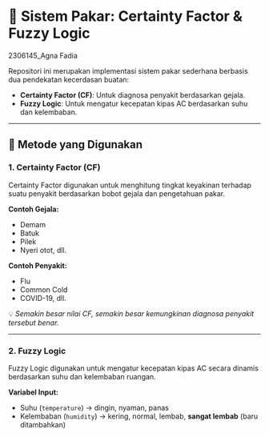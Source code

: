 # 🤖 Sistem Pakar: Certainty Factor & Fuzzy Logic
2306145_Agna Fadia


Repositori ini merupakan implementasi sistem pakar sederhana berbasis dua pendekatan kecerdasan buatan:
- **Certainty Factor (CF)**: Untuk diagnosa penyakit berdasarkan gejala.
- **Fuzzy Logic**: Untuk mengatur kecepatan kipas AC berdasarkan suhu dan kelembaban.

---

## 🧠 Metode yang Digunakan

### 1. Certainty Factor (CF)
Certainty Factor digunakan untuk menghitung tingkat keyakinan terhadap suatu penyakit berdasarkan bobot gejala dan pengetahuan pakar.

**Contoh Gejala:**
- Demam
- Batuk
- Pilek
- Nyeri otot, dll.

**Contoh Penyakit:**
- Flu
- Common Cold
- COVID-19, dll.

💡 *Semakin besar nilai CF, semakin besar kemungkinan diagnosa penyakit tersebut benar.*

---

### 2. Fuzzy Logic
Fuzzy Logic digunakan untuk mengatur kecepatan kipas AC secara dinamis berdasarkan suhu dan kelembaban ruangan.

**Variabel Input:**
- Suhu (`temperature`) → dingin, nyaman, panas
- Kelembaban (`humidity`) → kering, normal, lembab, **sangat lembab** (baru ditambahkan)

